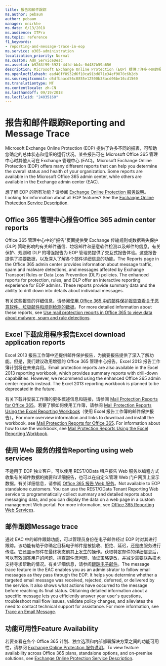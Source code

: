 ```yaml
---
title: 报告和邮件跟踪
ms.author: pebaum
author: pebaum
manager: mnirkhe
ms.date: 6/13/2018
ms.audience: ITPro
ms.topic: reference
f1_keywords:
- reporting-and-message-trace-in-eop
ms.service: o365-administration
localization_priority: Normal
ms.custom: Adm_ServiceDesc
ms.assetid: b9263f99-5921-44fd-bb4c-0d487b59a656
description: Microsoft Exchange Online Protection (EOP) 提供了许多不同的报表，可帮助您确定的总体状态和组织的运行状况。某些报告可在 Microsoft Office 365 管理中心时其他人可在 Exchange 管理中心 (EAC)。
ms.openlocfilehash: ead40ff8932d6f10ca91bd871e34ef9070c6b2db
ms.sourcegitcommit: d6dfbaacd56c0855e12500b38acd06be16cd1560
ms.translationtype: MT
ms.contentlocale: zh-CN
ms.lasthandoff: 09/19/2018
ms.locfileid: "24035160"
---
```

# <a name="reporting-and-message-trace"></a><span data-ttu-id="683a0-104">报告和邮件跟踪</span><span class="sxs-lookup"><span data-stu-id="683a0-104">Reporting and Message Trace</span></span>

<span data-ttu-id="683a0-p102">Microsoft Exchange Online Protection (EOP) 提供了许多不同的报表，可帮助您确定的总体状态和组织的运行状况。某些报告可在 Microsoft Office 365 管理中心时其他人可在 Exchange 管理中心 (EAC)。</span><span class="sxs-lookup"><span data-stu-id="683a0-p102">Microsoft Exchange Online Protection (EOP) offers many different reports that can help you determine the overall status and health of your organization. Some reports are available in the Microsoft Office 365 admin center, while others are available in the Exchange admin center (EAC).</span></span>
  
<span data-ttu-id="683a0-p103">想了解 EOP 的所有功能？请参阅 [Exchange Online Protection 服务说明](exchange-online-protection-service-description.md)。</span><span class="sxs-lookup"><span data-stu-id="683a0-p103">Looking for information about all EOP features? See the [Exchange Online Protection Service Description](exchange-online-protection-service-description.md).</span></span>
  
## <a name="office-365-admin-center-reports"></a><span data-ttu-id="683a0-109">Office 365 管理中心报告</span><span class="sxs-lookup"><span data-stu-id="683a0-109">Office 365 admin center reports</span></span>
<span data-ttu-id="683a0-110"><a name="BKMK_office365admincenterreports"> </a></span><span class="sxs-lookup"><span data-stu-id="683a0-110"></span></span>

<span data-ttu-id="683a0-p104">Office 365 管理中心中的"报告"页面提供受 Exchange 传输规则或数据丢失保护 (DLP) 策略影响的有关邮件通信、垃圾邮件和恶意软件检测以及邮件的信息。有关保护、规则和 DLP 的增强报告为 EOP 管理员提供了交互式报告体验。这些报告提供了摘要数据，以及深入了解各个邮件详细信息的功能。</span><span class="sxs-lookup"><span data-stu-id="683a0-p104">The Reports page in the Office 365 admin center provides information about message traffic, spam and malware detections, and messages affected by Exchange Transport Rules or Data Loss Prevention (DLP) policies. The enhanced reports for protection, rules, and DLP offer an interactive reporting experience for EOP admins. These reports provide summary data and the ability to drill down into details about individual messages.</span></span>
  
<span data-ttu-id="683a0-114">有关这些报告的详细信息，请参阅[使用 Office 365 中的邮件保护报告查看关于恶意软件、垃圾邮件和规则检测的数据](https://go.microsoft.com/fwlink/p/?LinkID=401102)。</span><span class="sxs-lookup"><span data-stu-id="683a0-114">For more detailed information about these reports, see [Use mail protection reports in Office 365 to view data about malware, spam and rule detections](https://go.microsoft.com/fwlink/p/?LinkID=401102).</span></span>
  
## <a name="excel-download-application-reports"></a><span data-ttu-id="683a0-115">Excel 下载应用程序报告</span><span class="sxs-lookup"><span data-stu-id="683a0-115">Excel download application reports</span></span>
<span data-ttu-id="683a0-116"><a name="BKMK_exceldownloadapplicationreports"> </a></span><span class="sxs-lookup"><span data-stu-id="683a0-116"></span></span>

<span data-ttu-id="683a0-p105">Excel 2013 报告工作簿中还提供邮件保护报告，为摘要报告提供了深入了解功能。但是，我们建议改用增强的 Office 365 管理中心报告。Excel 2013 报告工作簿计划将在未来弃用。</span><span class="sxs-lookup"><span data-stu-id="683a0-p105">Email protection reports are also available in the Excel 2013 reporting workbook, which provides summary reports with drill-down capabilities. However, we recommend using the enhanced Office 365 admin center reports instead. The Excel 2013 reporting workbook is planned to be deprecated in the future.</span></span> 
  
<span data-ttu-id="683a0-p106">有关下载并安装工作簿的更多概述信息和链接，请参阅 [Mail Protection Reports for Office 365](https://go.microsoft.com/fwlink/p/?LinkId=271776)。若要了解如何使用工作簿，请参阅 [Mail Protection Reports Using the Excel Reporting Workbook](https://go.microsoft.com/fwlink/p/?LinkId=285211)（使用 Excel 报告工作簿的邮件保护报告）。</span><span class="sxs-lookup"><span data-stu-id="683a0-p106">For more overview information and links to download and install the workbook, see [Mail Protection Reports for Office 365](https://go.microsoft.com/fwlink/p/?LinkId=271776). For information about how to use the workbook, see [Mail Protection Reports Using the Excel Reporting Workbook](https://go.microsoft.com/fwlink/p/?LinkId=285211).</span></span>
  
## <a name="reporting-using-web-services"></a><span data-ttu-id="683a0-122">使用 Web 服务的报告</span><span class="sxs-lookup"><span data-stu-id="683a0-122">Reporting using web services</span></span>
<span data-ttu-id="683a0-123"><a name="BKMK_reportingusingwebservices"> </a></span><span class="sxs-lookup"><span data-stu-id="683a0-123"></span></span>

<span data-ttu-id="683a0-p107">不适用于 EOP 独立客户。可以使用 REST/OData 租户报告 Web 服务以编程方式收集有关邮件数据的摘要和详细报告，也可以在自定义管理 Web 门户网页上显示数据。有关详细信息，请参阅 [Office 365 报告 Web 服务](https://go.microsoft.com/fwlink/?LinkId=279926)。</span><span class="sxs-lookup"><span data-stu-id="683a0-p107">Not available to EOP standalone customers. You can use the REST/OData Tenant Reporting Web service to programmatically collect summary and detailed reports about messaging data, and you can display the data on a web page in a custom management Web portal. For more information, see [Office 365 Reporting Web Services](https://go.microsoft.com/fwlink/?LinkId=279926).</span></span>
  
## <a name="message-trace"></a><span data-ttu-id="683a0-127">邮件跟踪</span><span class="sxs-lookup"><span data-stu-id="683a0-127">Message trace</span></span>
<span data-ttu-id="683a0-128"><a name="BKMK_messagetrace"> </a></span><span class="sxs-lookup"><span data-stu-id="683a0-128"></span></span>

<span data-ttu-id="683a0-p108">通过 EAC 中的邮件跟踪功能，可以管理员身份在电子邮件经过 EOP 时对其进行跟踪。该功能有助于你确定目标电子邮件是被接收、拒绝、延迟，还是由服务进行传递。它还显示邮件在最终状态前其上发生的操作。获取特定邮件的详细信息后，可以有效回答用户的问题、排查邮件流问题、验证策略更改，并减少需要联系技术支持寻求帮助的情况。有关详细信息，请参阅[跟踪电子邮件](https://go.microsoft.com/fwlink/p/?LinkID=282262)。</span><span class="sxs-lookup"><span data-stu-id="683a0-p108">The message trace feature in the EAC enables you as an administrator to follow email messages as they pass through the EOP. It helps you determine whether a targeted email message was received, rejected, deferred, or delivered by the service. It also shows what actions have occurred to the message before reaching its final status. Obtaining detailed information about a specific message lets you efficiently answer your user's questions, troubleshoot mail flow issues, validate policy changes, and alleviates the need to contact technical support for assistance. For more information, see [Trace an Email Message](https://go.microsoft.com/fwlink/p/?LinkID=282262).</span></span>
  
## <a name="feature-availability"></a><span data-ttu-id="683a0-134">功能可用性</span><span class="sxs-lookup"><span data-stu-id="683a0-134">Feature Availability</span></span>
<span data-ttu-id="683a0-135"><a name="BKMK_messagetrace"> </a></span><span class="sxs-lookup"><span data-stu-id="683a0-135"></span></span>

<span data-ttu-id="683a0-136">若要查看在各个 Office 365 计划、独立选项和内部部署解决方案之间的功能可用性，请参阅 [Exchange Online Protection 服务说明](exchange-online-protection-service-description.md)。</span><span class="sxs-lookup"><span data-stu-id="683a0-136">To view feature availability across Office 365 plans, standalone options, and on-premise solutions, see [Exchange Online Protection Service Description](exchange-online-protection-service-description.md).</span></span>
  

